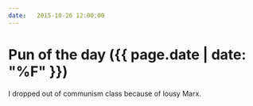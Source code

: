 ```yaml
---
date:   2015-10-26 12:00:00
---
```


# Pun of the day ({{ page.date | date: "%F" }})

I dropped out of communism class because of lousy Marx.

